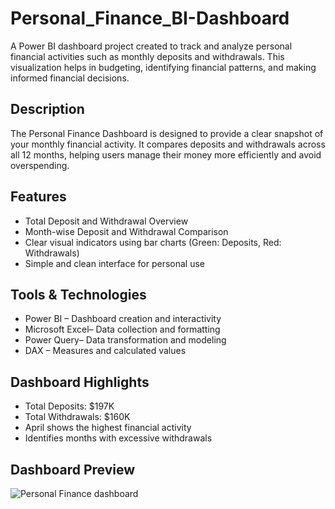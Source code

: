 # Personal_Finance_BI-Dashboard

A Power BI dashboard project created to track and analyze personal financial activities such as monthly deposits and withdrawals. This visualization helps in budgeting, identifying financial patterns, and making informed financial decisions.

## Description

The Personal Finance Dashboard is designed to provide a clear snapshot of your monthly financial activity. It compares deposits and withdrawals across all 12 months, helping users manage their money more efficiently and avoid overspending.

## Features

- Total Deposit and Withdrawal Overview  
- Month-wise Deposit and Withdrawal Comparison  
- Clear visual indicators using bar charts (Green: Deposits, Red: Withdrawals)  
- Simple and clean interface for personal use  

## Tools & Technologies

- Power BI – Dashboard creation and interactivity  
- Microsoft Excel– Data collection and formatting  
- Power Query– Data transformation and modeling  
- DAX – Measures and calculated values

## Dashboard Highlights

- Total Deposits: $197K
- Total Withdrawals: $160K  
- April shows the highest financial activity  
- Identifies months with excessive withdrawals 
## Dashboard Preview
![Personal Finance dashboard](https://github.com/user-attachments/assets/038c7d3c-96cc-45e6-a6ae-3ecf6d42c960)



